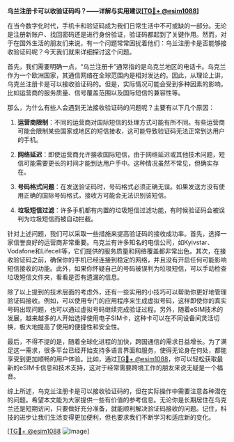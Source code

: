 **乌兰注册卡可以收验证码吗？——详解与实用建议[[TG💪+ @esim1088](https://t.me/s/esim1088)]**

在当今数字化时代，手机卡和验证码成为我们日常生活中不可或缺的一部分。无论是注册新账户、找回密码还是进行身份验证，验证码都起到了关键作用。然而，对于在国外生活的朋友们来说，有一个问题常常困扰着他们：乌兰注册卡是否能够接收验证码呢？今天我们就来详细探讨这个问题。

首先，我们需要明确一点，“乌兰注册卡”通常指的是乌克兰地区的电话卡。乌克兰作为一个欧洲国家，其通信网络在全球范围内是相对发达的。因此，从理论上讲，乌克兰注册卡是可以接收验证码的。但是，实际情况可能会受到多种因素的影响，比如运营商的服务质量、信号覆盖范围以及国际短信的兼容性等。

那么，为什么有些人会遇到无法接收验证码的问题呢？主要有以下几个原因：

1. **运营商限制**：不同的运营商对国际短信的处理方式可能有所不同。有些运营商可能会限制某些国家或地区的短信接收，这可能导致验证码无法正常到达用户的手机。

2. **网络延迟**：即使运营商允许接收国际短信，由于网络延迟或其他技术问题，短信可能需要更长的时间才能到达用户手中。这种情况虽然不常见，但确实存在。

3. **号码格式问题**：在发送验证码时，号码格式必须正确无误。如果发送方没有使用正确的国际号码格式，接收方可能会无法识别该短信。

4. **垃圾短信过滤**：许多手机都有内置的垃圾短信过滤功能，有时候验证码会被误判为垃圾短信而被自动拦截。

针对上述问题，我们可以采取一些措施来提高验证码的接收成功率。首先，选择一家信誉良好的运营商非常重要。乌克兰有许多知名的电信公司，如Kyivstar、Vodafone和Lifecell等，它们提供的服务质量和网络覆盖都非常出色。其次，在接收验证码之前，确保你的手机已经连接到稳定的网络，并且没有开启任何可能影响短信接收的功能。此外，如果你怀疑自己的号码被误判为垃圾短信，可以手动检查垃圾短信文件夹，看看是否有遗漏的信息。

除了以上提到的技术层面的考虑外，还有一些实用的小技巧可以帮助你更好地管理验证码接收。例如，可以使用专门的应用程序来生成虚拟号码，这样即使你的真实号码出现问题，也可以通过虚拟号码继续完成验证过程。另外，随着eSIM技术的发展，越来越多的人开始选择使用电子SIM卡，这种卡可以在不同设备间灵活切换，极大地提高了使用的便捷性和安全性。

最后，不得不提的是，随着全球化进程的加快，跨国通信的需求日益增长。为了满足这一需求，很多平台已经开始支持多语言界面和服务，使得无论身在何处，都能享受到更加顺畅的用户体验。比如，通过[TG💪+ @esim1088](https://t.me/s/esim1088)，你可以轻松获取最新的eSIM卡信息和技术支持，这对于经常需要跨境工作的朋友来说无疑是一个福音。

综上所述，乌克兰注册卡是可以接收验证码的，但在实际操作中需要注意各种潜在的问题。希望本文能为大家提供一些有价值的参考信息。无论你是长期居住在乌克兰还是短期访问，只要做好充分准备，就能顺利解决验证码接收的问题。记住，科技的进步让我们生活变得更加便利，但也要求我们不断学习和适应新的变化。

[[TG💪+ @esim1088](https://t.me/s/esim1088) ![Image](https://i.postimg.cc/4NQfJmqS/Snipaste-2025-05-13-00-14-12.png)]